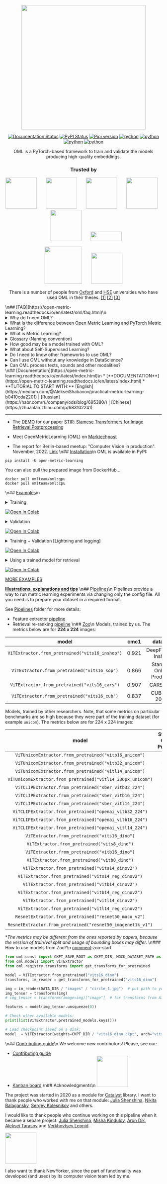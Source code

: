 <div align="center">
<img src="https://i.ibb.co/wsmD5r4/photo-2022-06-06-17-40-52.jpg" width="400px">


[![Documentation Status](https://readthedocs.org/projects/open-metric-learning/badge/?version=latest)](https://open-metric-learning.readthedocs.io/en/latest/?badge=latest)
[![PyPI Status](https://pepy.tech/badge/open-metric-learning)](https://pepy.tech/project/open-metric-learning)
[![Pipi version](https://img.shields.io/pypi/v/open-metric-learning.svg)](https://pypi.org/project/open-metric-learning/)
[![python](https://img.shields.io/badge/python_3.8-passing-success)](https://github.com/OML-Team/open-metric-learning/actions/workflows/tests.yaml/badge.svg?)
[![python](https://img.shields.io/badge/python_3.9-passing-success)](https://github.com/OML-Team/open-metric-learning/actions/workflows/tests.yaml/badge.svg?)
[![python](https://img.shields.io/badge/python_3.10-passing-success)](https://github.com/OML-Team/open-metric-learning/actions/workflows/tests.yaml/badge.svg?)
[![python](https://img.shields.io/badge/python_3.11-passing-success)](https://github.com/OML-Team/open-metric-learning/actions/workflows/tests.yaml/badge.svg?)


OML is a PyTorch-based framework to train and validate the models producing high-quality embeddings.

### Trusted by

<div align="center">
<a href="https://docs.neptune.ai/integrations/community_developed/" target="_blank"><img src="https://security.neptune.ai/api/share/b707f1e8-e287-4f01-b590-39a6fa7e9faa/logo.png" width="100"/></a>ㅤㅤ
<a href="https://www.newyorker.de/" target="_blank"><img src="https://upload.wikimedia.org/wikipedia/commons/thumb/d/d8/New_Yorker.svg/1280px-New_Yorker.svg.png" width="100"/></a>ㅤㅤ
<a href="https://www.epoch8.co/" target="_blank"><img src="https://i.ibb.co/GdNVTyt/Screenshot-2023-07-04-at-11-19-24.png" width="100"/></a>ㅤㅤ
<a href="https://www.meituan.com" target="_blank"><img src="https://upload.wikimedia.org/wikipedia/commons/6/61/Meituan_English_Logo.png" width="100"/></a>ㅤㅤ
<a href="https://constructor.io/" target="_blank"><img src="https://rethink.industries/wp-content/uploads/2022/04/constructor.io-logo.png" width="100"/></a>ㅤㅤ
<a href="https://edgify.ai/" target="_blank"><img src="https://edgify.ai/wp-content/themes/edgifyai/dist/assets/logo.svg" width="100" height="30"/></a>


<a href="https://www.ox.ac.uk/" target="_blank"><img src="https://i.ibb.co/zhWL6tD/21-05-2019-16-08-10-6922268.png" width="120"/></a>ㅤㅤ
<a href="https://www.hse.ru/en/" target="_blank"><img src="https://www.hse.ru/data/2020/11/16/1367274044/HSE_University_blue.jpg.(230x86x123).jpg" width="100"/></a>

There is a number of people from
[Oxford](https://www.ox.ac.uk/) and
[HSE](https://www.hse.ru/en/)
universities who have used OML in their theses.
[[1]](https://github.com/nilomr/open-metric-learning/tree/great-tit/great-tit-train)
[[2]](https://github.com/nastygorodi/PROJECT-Deep_Metric_Learning)
[[3]](https://github.com/nik-fedorov/term_paper_metric_learning)


<div align="left">
\n## [FAQ](https://open-metric-learning.readthedocs.io/en/latest/oml/faq.html)\n
<details>
<summary>Why do I need OML?</summary>
<p>

You may think *"If I need image embeddings I can simply train a vanilla classifier and take its penultimate layer"*.
Well, it makes sense as a starting point. But there are several possible drawbacks:

* If you want to use embeddings to perform searching you need to calculate some distance among them (for example, cosine or L2).
  Usually, **you don't directly optimize these distances during the training** in the classification setup. So, you can only hope that
  final embeddings will have the desired properties.

* **The second problem is the validation process**.
  In the searching setup, you usually care how related your top-N outputs are to the query.
  The natural way to evaluate the model is to simulate searching requests to the reference set
  and apply one of the retrieval metrics.
  So, there is no guarantee that classification accuracy will correlate with these metrics.

* Finally, you may want to implement a metric learning pipeline by yourself.
  **There is a lot of work**: to use triplet loss you need to form batches in a specific way,
  implement different kinds of triplets mining, tracking distances, etc. For the validation, you also need to
  implement retrieval metrics,
  which include effective embeddings accumulation during the epoch, covering corner cases, etc.
  It's even harder if you have several gpus and use DDP.
  You may also want to visualize your search requests by highlighting good and bad search results.
  Instead of doing it by yourself, you can simply use OML for your purposes.

</p>
</details>


<details>
<summary>What is the difference between Open Metric Learning and PyTorch Metric Learning?</summary>
<p>

[PML](https://github.com/KevinMusgrave/pytorch-metric-learning) is the popular library for Metric Learning,
and it includes a rich collection of losses, miners, distances, and reducers; that is why we provide straightforward
[examples](https://github.com/OML-Team/open-metric-learning#usage-with-pytorch-metric-learning) of using them with OML.
Initially, we tried to use PML, but in the end, we came up with our library, which is more pipeline / recipes oriented.
That is how OML differs from PML:

* OML has [Pipelines](https://github.com/OML-Team/open-metric-learning/tree/main/pipelines)
  which allows training models by preparing a config and your data in the required format
  (it's like converting data into COCO format to train a detector from [mmdetection](https://github.com/open-mmlab/mmdetection)).

* OML focuses on end-to-end pipelines and practical use cases.
  It has config based examples on popular benchmarks close to real life (like photos of products of thousands ids).
  We found some good combinations of hyperparameters on these datasets, trained and published models and their configs.
  Thus, it makes OML more recipes oriented than PML, and its author
  [confirms](https://github.com/KevinMusgrave/pytorch-metric-learning/issues/169#issuecomment-670814393)
  this saying that his library is a set of tools rather the recipes, moreover, the examples in PML are mostly for CIFAR and MNIST datasets.

* OML has the [Zoo](https://github.com/OML-Team/open-metric-learning#zoo) of pretrained models that can be easily accessed from
  the code in the same way as in `torchvision` (when you type `resnet50(pretrained=True)`).

* OML is integrated with [PyTorch Lightning](https://www.pytorchlightning.ai/), so, we can use the power of its
  [Trainer](https://pytorch-lightning.readthedocs.io/en/stable/common/trainer.html).
  This is especially helpful when we work with DDP, so, you compare our
  [DDP example](https://open-metric-learning.readthedocs.io/en/latest/examples/python.html)
  and the
  [PMLs one](https://github.com/KevinMusgrave/pytorch-metric-learning/blob/master/examples/notebooks/DistributedTripletMarginLossMNIST.ipynb).
  By the way, PML also has [Trainers](https://kevinmusgrave.github.io/pytorch-metric-learning/trainers/), but it's not
  widely used in the examples and custom `train` / `test` functions are used instead.

We believe that having Pipelines, laconic examples, and Zoo of pretrained models sets the entry threshold to a really low value.

</p>
</details>


<details>
<summary>What is Metric Learning?</summary>
<p>

Metric Learning problem (also known as *extreme classification* problem) means a situation in which we
have thousands of ids of some entities, but only a few samples for every entity.
Often we assume that during the test stage (or production) we will deal with unseen entities
which makes it impossible to apply the vanilla classification pipeline directly. In many cases obtained embeddings
are used to perform search or matching procedures over them.

Here are a few examples of such tasks from the computer vision sphere:
* Person/Animal Re-Identification
* Face Recognition
* Landmark Recognition
* Searching engines for online shops
 and many others.
</p>
</details>


<details>
<summary>Glossary (Naming convention) </summary>
<p>

* `embedding` - model's output (also known as `features vector` or `descriptor`).
* `query` - a sample which is used as a request in the retrieval procedure.
* `gallery set` - the set of entities to search items similar to `query` (also known as `reference` or `index`).
* `Sampler` - an argument for `DataLoader` which is used to form batches
* `Miner` - the object to form pairs or triplets after the batch was formed by `Sampler`. It's not necessary to form
  the combinations of samples only inside the current batch, thus, the memory bank may be a part of `Miner`.
* `Samples`/`Labels`/`Instances` - as an example let's consider DeepFashion dataset. It includes thousands of
  fashion item ids (we name them `labels`) and several photos for each item id
  (we name the individual photo as `instance` or `sample`). All of the fashion item ids have their groups like
  "skirts", "jackets", "shorts" and so on (we name them `categories`).
  Note, we avoid using the term `class` to avoid misunderstanding.
* `training epoch` - batch samplers which we use for combination-based losses usually have a length equal to
  `[number of labels in training dataset] / [numbers of labels in one batch]`. It means that we don't observe all of
  the available training samples in one epoch (as opposed to vanilla classification),
  instead, we observe all of the available labels.

</p>
</details>


<details>
<summary>How good may be a model trained with OML? </summary>
<p>

It may be comparable with the current (2022 year) [SotA](https://paperswithcode.com/task/metric-learning) methods,
for example, [Hyp-ViT](https://arxiv.org/pdf/2203.10833.pdf).
*(Few words about this approach: it's a ViT architecture trained with contrastive loss,
but the embeddings were projected into some hyperbolic space.
As the authors claimed, such a space is able to describe the nested structure of real-world data.
So, the paper requires some heavy math to adapt the usual operations for the hyperbolical space.)*

We trained the same architecture with triplet loss, fixing the rest of the parameters:
training and test transformations, image size, and optimizer. See configs in [Models Zoo](https://github.com/OML-Team/open-metric-learning#zoo).
The trick was in heuristics in our miner and sampler:

* [Category Balance Sampler](https://open-metric-learning.readthedocs.io/en/latest/contents/samplers.html#categorybalancesampler)
  forms the batches limiting the number of categories *C* in it.
  For instance, when *C = 1* it puts only jackets in one batch and only jeans into another one (just an example).
  It automatically makes the negative pairs harder: it's more meaningful for a model to realise why two jackets
  are different than to understand the same about a jacket and a t-shirt.

* [Hard Triplets Miner](https://open-metric-learning.readthedocs.io/en/latest/contents/miners.html#hardtripletsminer)
  makes the task even harder keeping only the hardest triplets (with maximal positive and minimal negative distances).

Here are *CMC@1* scores for 2 popular benchmarks.
SOP dataset: Hyp-ViT — 85.9, ours — 86.6. DeepFashion dataset: Hyp-ViT — 92.5, ours — 92.1.
Thus, utilising simple heuristics and avoiding heavy math we are able to perform on SotA level.

</p>
</details>

<details>
<summary>What about Self-Supervised Learning?</summary>
<p>

Recent research in SSL definitely obtained great results. The problem is that these approaches
required an enormous amount of computing to train the model. But in our framework, we consider the most common case
when the average user has no more than a few GPUs.

At the same time, it would be unwise to ignore success in this sphere, so we still exploit it in two ways:
* As a source of checkpoints that would be great to start training with. From publications and our experience,
  they are much better as initialisation than the default supervised model trained on ImageNet. Thus, we added the possibility
  to initialise your models using these pretrained checkpoints only by passing an argument in the config or the constructor.
* As a source of inspiration. For example, we adapted the idea of a memory bank from *MoCo* for the *TripletLoss*.

</p>
</details>


<details>
<summary>Do I need to know other frameworks to use OML?</summary>
<p>

No, you don't. OML is a framework-agnostic. Despite we use PyTorch Lightning as a loop
runner for the experiments, we also keep the possibility to run everything on pure PyTorch.
Thus, only the tiny part of OML is Lightning-specific and we keep this logic separately from
other code (see `oml.lightning`). Even when you use Lightning, you don't need to know it, since
we provide ready to use [Pipelines](https://github.com/OML-Team/open-metric-learning/blob/main/pipelines/).

The possibility of using pure PyTorch and modular structure of the code leaves a room for utilizing
OML with your favourite framework after the implementation of the necessary wrappers.

</p>
</details>


<details>
<summary>Can I use OML without any knowledge in DataScience?</summary>
<p>

Yes. To run the experiment with [Pipelines](https://github.com/OML-Team/open-metric-learning/blob/main/pipelines/)
you only need to write a converter
to our format (it means preparing the
`.csv` table with 5 predefined columns).
That's it!

Probably we already have a suitable pre-trained model for your domain
in our *Models Zoo*. In this case, you don't even need to train it.
</p>
</details>

<details>
<summary>Can OML process texts, sounds and other modalities?</summary>
<p>

You can adapt OML to make it work not only with images.
Just open one of the examples and replace `Dataset` remaining the rest of the pipeline the same or almost the same.
There is several people who successfully used OML for texts in their real-world projects.

Unfortunately, we don't have ready-to-use tutorials for this kind of usage at the moment.

</p>
</details>
\n## [Documentation](https://open-metric-learning.readthedocs.io/en/latest/index.html)\n
* [**DOCUMENTATION**](https://open-metric-learning.readthedocs.io/en/latest/index.html)
* **TUTORIAL TO START WITH:**
[English](https://medium.com/@AlekseiShabanov/practical-metric-learning-b0410cda2201) |
[Russian](https://habr.com/ru/company/ods/blog/695380/) |
[Chinese](https://zhuanlan.zhihu.com/p/683102241)

---
* The
[DEMO](https://dapladoc-oml-postprocessing-demo-srcappmain-pfh2g0.streamlit.app/)
for our paper
[STIR: Siamese Transformers for Image Retrieval Postprocessing](https://arxiv.org/abs/2304.13393)

* Meet OpenMetricLearning (OML) on
[Marktechpost](https://www.marktechpost.com/2023/12/26/meet-openmetriclearning-oml-a-pytorch-based-python-framework-to-train-and-validate-the-deep-learning-models-producing-high-quality-embeddings/)

* The report for Berlin-based meetup: "Computer Vision in production". November, 2022.
[Link](https://drive.google.com/drive/folders/1uHmLU8vMrMVMFodt36u0uXAgYjG_3D30?usp=share_link)
\n## [Installation](https://open-metric-learning.readthedocs.io/en/latest/oml/installation.html)\n
OML is available in PyPI:

```shell
pip install -U open-metric-learning
```

You can also pull the prepared image from DockerHub...

```shell
docker pull omlteam/oml:gpu
docker pull omlteam/oml:cpu
```
\n## [Examples](https://open-metric-learning.readthedocs.io/en/latest/feature_extraction/python_examples.html#)\n
<details>
<summary>Training</summary>
<p>

[comment]:vanilla-train-start
```python
import torch
from tqdm import tqdm

from oml.datasets.base import DatasetWithLabels
from oml.losses.triplet import TripletLossWithMiner
from oml.miners.inbatch_all_tri import AllTripletsMiner
from oml.models import ViTExtractor
from oml.samplers.balance import BalanceSampler
from oml.utils.download_mock_dataset import download_mock_dataset

dataset_root = "mock_dataset/"
df_train, _ = download_mock_dataset(dataset_root)

extractor = ViTExtractor("vits16_dino", arch="vits16", normalise_features=False).train()
optimizer = torch.optim.SGD(extractor.parameters(), lr=1e-6)

train_dataset = DatasetWithLabels(df_train, dataset_root=dataset_root)
criterion = TripletLossWithMiner(margin=0.1, miner=AllTripletsMiner(), need_logs=True)
sampler = BalanceSampler(train_dataset.get_labels(), n_labels=2, n_instances=2)
train_loader = torch.utils.data.DataLoader(train_dataset, batch_sampler=sampler)

for batch in tqdm(train_loader):
    embeddings = extractor(batch["input_tensors"])
    loss = criterion(embeddings, batch["labels"])
    loss.backward()
    optimizer.step()
    optimizer.zero_grad()

    # info for logging: positive/negative distances, number of active triplets
    print(criterion.last_logs)

```
[comment]:vanilla-train-end
</p>
</details>

[![Open In Colab](https://colab.research.google.com/assets/colab-badge.svg)](https://colab.research.google.com/drive/1kntDAIdIZ9L40jcndguLAb-XqmCFOgS5?usp=sharing)
<details>
<summary>Validation</summary>
<p>

[comment]:vanilla-validation-start
```python
import torch
from tqdm import tqdm

from oml.datasets.base import DatasetQueryGallery
from oml.metrics.embeddings import EmbeddingMetrics
from oml.models import ViTExtractor
from oml.utils.download_mock_dataset import download_mock_dataset

dataset_root = "mock_dataset/"
_, df_val = download_mock_dataset(dataset_root)

extractor = ViTExtractor("vits16_dino", arch="vits16", normalise_features=False).eval()

val_dataset = DatasetQueryGallery(df_val, dataset_root=dataset_root)

val_loader = torch.utils.data.DataLoader(val_dataset, batch_size=4)
calculator = EmbeddingMetrics(extra_keys=("paths",))
calculator.setup(num_samples=len(val_dataset))

with torch.no_grad():
    for batch in tqdm(val_loader):
        batch["embeddings"] = extractor(batch["input_tensors"])
        calculator.update_data(batch)

metrics = calculator.compute_metrics()

# Logging
print(calculator.metrics)  # metrics
print(calculator.metrics_unreduced)  # metrics without averaging over queries

# Visualisation
calculator.get_plot_for_queries(query_ids=[0, 2], n_instances=5)  # draw predictions on predefined queries
calculator.get_plot_for_worst_queries(metric_name="OVERALL/map/5", n_queries=2, n_instances=5)  # draw mistakes
calculator.visualize()  # draw mistakes for all the available metrics

```
[comment]:vanilla-validation-end
</p>
</details>

[![Open In Colab](https://colab.research.google.com/assets/colab-badge.svg)](https://colab.research.google.com/drive/1O2o3k8I8jN5hRin3dKnAS3WsgG04tmIT?usp=sharing)
<details>
<summary>Training + Validation [Lightning and logging]</summary>
<p>

[comment]:lightning-start
```python
import pytorch_lightning as pl
import torch

from oml.datasets.base import DatasetQueryGallery, DatasetWithLabels
from oml.lightning.modules.extractor import ExtractorModule
from oml.lightning.callbacks.metric import MetricValCallback
from oml.losses.triplet import TripletLossWithMiner
from oml.metrics.embeddings import EmbeddingMetrics
from oml.miners.inbatch_all_tri import AllTripletsMiner
from oml.models import ViTExtractor
from oml.samplers.balance import BalanceSampler
from oml.utils.download_mock_dataset import download_mock_dataset
from oml.lightning.pipelines.logging import NeptunePipelineLogger, TensorBoardPipelineLogger, WandBPipelineLogger, MLFlowPipelineLogger

dataset_root = "mock_dataset/"
df_train, df_val = download_mock_dataset(dataset_root)

# model
extractor = ViTExtractor("vits16_dino", arch="vits16", normalise_features=False)

# train
optimizer = torch.optim.SGD(extractor.parameters(), lr=1e-6)
train_dataset = DatasetWithLabels(df_train, dataset_root=dataset_root)
criterion = TripletLossWithMiner(margin=0.1, miner=AllTripletsMiner())
batch_sampler = BalanceSampler(train_dataset.get_labels(), n_labels=2, n_instances=3)
train_loader = torch.utils.data.DataLoader(train_dataset, batch_sampler=batch_sampler)

# val
val_dataset = DatasetQueryGallery(df_val, dataset_root=dataset_root)
val_loader = torch.utils.data.DataLoader(val_dataset, batch_size=4)
metric_callback = MetricValCallback(metric=EmbeddingMetrics(extra_keys=[train_dataset.paths_key,]), log_images=True)

# 1) Logging with Tensorboard
logger = TensorBoardPipelineLogger(".")

# 2) Logging with Neptune
# logger = NeptunePipelineLogger(api_key="", project="", log_model_checkpoints=False)

# 3) Logging with Weights and Biases
# import os
# os.environ["WANDB_API_KEY"] = ""
# logger = WandBPipelineLogger(project="test_project", log_model=False)

# 4) Logging with MLFlow locally
# logger = MLFlowPipelineLogger(experiment_name="exp", tracking_uri="file:./ml-runs")

# run
pl_model = ExtractorModule(extractor, criterion, optimizer)
trainer = pl.Trainer(max_epochs=3, callbacks=[metric_callback], num_sanity_val_steps=0, logger=logger)
trainer.fit(pl_model, train_dataloaders=train_loader, val_dataloaders=val_loader)

```
[comment]:lightning-end
</p>
</details>

[![Open In Colab](https://colab.research.google.com/assets/colab-badge.svg)](https://colab.research.google.com/drive/1bVUgdBGWvQgCkba2YtaIRVlUQUz7Q60Z?usp=share_link)
<details>
<summary>Using a trained model for retrieval</summary>
<p>

[comment]:usage-retrieval-start
```python
import torch

from oml.const import MOCK_DATASET_PATH
from oml.inference.flat import inference_on_images
from oml.models import ViTExtractor
from oml.registry.transforms import get_transforms_for_pretrained
from oml.utils.download_mock_dataset import download_mock_dataset
from oml.utils.misc_torch import pairwise_dist

_, df_val = download_mock_dataset(MOCK_DATASET_PATH)
df_val["path"] = df_val["path"].apply(lambda x: MOCK_DATASET_PATH / x)
queries = df_val[df_val["is_query"]]["path"].tolist()
galleries = df_val[df_val["is_gallery"]]["path"].tolist()

extractor = ViTExtractor.from_pretrained("vits16_dino")
transform, _ = get_transforms_for_pretrained("vits16_dino")

args = {"num_workers": 0, "batch_size": 8}
features_queries = inference_on_images(extractor, paths=queries, transform=transform, **args)
features_galleries = inference_on_images(extractor, paths=galleries, transform=transform, **args)

# Now we can explicitly build pairwise matrix of distances or save you RAM via using kNN
use_knn = False
top_k = 3

if use_knn:
    from sklearn.neighbors import NearestNeighbors
    knn = NearestNeighbors(algorithm="auto", p=2)
    knn.fit(features_galleries)
    dists, ii_closest = knn.kneighbors(features_queries, n_neighbors=top_k, return_distance=True)

else:
    dist_mat = pairwise_dist(x1=features_queries, x2=features_galleries)
    dists, ii_closest = torch.topk(dist_mat, dim=1, k=top_k, largest=False)

print(f"Top {top_k} items closest to queries are:\n {ii_closest}")
```
[comment]:usage-retrieval-end
</p>
</details>

[![Open In Colab](https://colab.research.google.com/assets/colab-badge.svg)](https://colab.research.google.com/drive/1S2nK6KaReDm-RjjdojdId6CakhhSyvfA?usp=share_link)

[MORE EXAMPLES](https://open-metric-learning.readthedocs.io/en/latest/feature_extraction/python_examples.html)

[**Illustrations, explanations and tips**](https://github.com/OML-Team/open-metric-learning/tree/main/pipelines/features_extraction#training)
\n## [Pipelines](https://github.com/OML-Team/open-metric-learning/tree/main/pipelines)\n
Pipelines provide a way to run metric learning experiments via changing only the config file.
All you need is to prepare your dataset in a required format.

See [Pipelines](https://github.com/OML-Team/open-metric-learning/blob/main/pipelines/) folder for more details:
* Feature extractor [pipeline](https://github.com/OML-Team/open-metric-learning/tree/main/pipelines/features_extraction)
* Retrieval re-ranking [pipeline](https://github.com/OML-Team/open-metric-learning/tree/main/pipelines/postprocessing)
\n## [Zoo](https://open-metric-learning.readthedocs.io/en/latest/feature_extraction/zoo.html)\n
Models, trained by us.
The metrics below are for **224 x 224** images:

|                      model                      | cmc1  |         dataset          |                                              weights                                              |                                                    experiment                                                     |
|:-----------------------------------------------:|:-----:|:------------------------:|:-------------------------------------------------------------------------------------------------:|:-----------------------------------------------------------------------------------------------------------------:|
| `ViTExtractor.from_pretrained("vits16_inshop")` | 0.921 |    DeepFashion Inshop    |    [link](https://drive.google.com/file/d/1niX-TC8cj6j369t7iU2baHQSVN3MVJbW/view?usp=sharing)     | [link](https://github.com/OML-Team/open-metric-learning/tree/main/pipelines/features_extraction/extractor_inshop) |
|  `ViTExtractor.from_pretrained("vits16_sop")`   | 0.866 | Stanford Online Products |   [link](https://drive.google.com/file/d/1zuGRHvF2KHd59aw7i7367OH_tQNOGz7A/view?usp=sharing)      |  [link](https://github.com/OML-Team/open-metric-learning/tree/main/pipelines/features_extraction/extractor_sop)   |
| `ViTExtractor.from_pretrained("vits16_cars")`   | 0.907 |         CARS 196         |   [link](https://drive.google.com/drive/folders/17a4_fg94dox2sfkXmw-KCtiLBlx-ut-1?usp=sharing)    |  [link](https://github.com/OML-Team/open-metric-learning/tree/main/pipelines/features_extraction/extractor_cars)  |
|  `ViTExtractor.from_pretrained("vits16_cub")`   | 0.837 |       CUB 200 2011       |   [link](https://drive.google.com/drive/folders/1TPCN-eZFLqoq4JBgnIfliJoEK48x9ozb?usp=sharing)    |  [link](https://github.com/OML-Team/open-metric-learning/tree/main/pipelines/features_extraction/extractor_cub)   |

Models, trained by other researchers.
Note, that some metrics on particular benchmarks are so high because they were part of the training dataset (for example `unicom`).
The metrics below are for 224 x 224 images:

|                            model                             | Stanford Online Products | DeepFashion InShop | CUB 200 2011 | CARS 196 |
|:------------------------------------------------------------:|:------------------------:|:------------------:|:------------:|:--------:|
|    `ViTUnicomExtractor.from_pretrained("vitb16_unicom")`     |          0.700           |       0.734        |    0.847     |  0.916   |
|    `ViTUnicomExtractor.from_pretrained("vitb32_unicom")`     |          0.690           |       0.722        |    0.796     |  0.893   |
|    `ViTUnicomExtractor.from_pretrained("vitl14_unicom")`     |          0.726           |       0.790        |    0.868     |  0.922   |
| `ViTUnicomExtractor.from_pretrained("vitl14_336px_unicom")`  |          0.745           |       0.810        |    0.875     |  0.924   |
|    `ViTCLIPExtractor.from_pretrained("sber_vitb32_224")`     |          0.547           |       0.514        |    0.448     |  0.618   |
|    `ViTCLIPExtractor.from_pretrained("sber_vitb16_224")`     |          0.565           |       0.565        |    0.524     |  0.648   |
|    `ViTCLIPExtractor.from_pretrained("sber_vitl14_224")`     |          0.512           |       0.555        |    0.606     |  0.707   |
|   `ViTCLIPExtractor.from_pretrained("openai_vitb32_224")`    |          0.612           |       0.491        |    0.560     |  0.693   |
|   `ViTCLIPExtractor.from_pretrained("openai_vitb16_224")`    |          0.648           |       0.606        |    0.665     |  0.767   |
|   `ViTCLIPExtractor.from_pretrained("openai_vitl14_224")`    |          0.670           |       0.675        |    0.745     |  0.844   |
|        `ViTExtractor.from_pretrained("vits16_dino")`         |          0.648           |       0.509        |    0.627     |  0.265   |
|         `ViTExtractor.from_pretrained("vits8_dino")`         |          0.651           |       0.524        |    0.661     |  0.315   |
|        `ViTExtractor.from_pretrained("vitb16_dino")`         |          0.658           |       0.514        |    0.541     |  0.288   |
|         `ViTExtractor.from_pretrained("vitb8_dino")`         |          0.689           |       0.599        |    0.506     |  0.313   |
|       `ViTExtractor.from_pretrained("vits14_dinov2")`        |          0.566           |       0.334        |    0.797     |  0.503   |
|     `ViTExtractor.from_pretrained("vits14_reg_dinov2")`      |          0.566           |       0.332        |    0.795     |  0.740   |
|       `ViTExtractor.from_pretrained("vitb14_dinov2")`        |          0.565           |       0.342        |    0.842     |  0.644   |
|     `ViTExtractor.from_pretrained("vitb14_reg_dinov2")`      |          0.557           |       0.324        |    0.833     |  0.828   |
|       `ViTExtractor.from_pretrained("vitl14_dinov2")`        |          0.576           |       0.352        |    0.844     |  0.692   |
|     `ViTExtractor.from_pretrained("vitl14_reg_dinov2")`      |          0.571           |       0.340        |    0.840     |  0.871   |
|    `ResnetExtractor.from_pretrained("resnet50_moco_v2")`     |          0.493           |       0.267        |    0.264     |  0.149   |
| `ResnetExtractor.from_pretrained("resnet50_imagenet1k_v1")`  |          0.515           |       0.284        |    0.455     |  0.247   |

**The metrics may be different from the ones reported by papers,
because the version of train/val split and usage of bounding boxes may differ.*
\n### How to use models from Zoo?\n
[comment]:zoo-start
```python
from oml.const import CKPT_SAVE_ROOT as CKPT_DIR, MOCK_DATASET_PATH as DATA_DIR
from oml.models import ViTExtractor
from oml.registry.transforms import get_transforms_for_pretrained

model = ViTExtractor.from_pretrained("vits16_dino")
transforms, im_reader = get_transforms_for_pretrained("vits16_dino")

img = im_reader(DATA_DIR / "images" / "circle_1.jpg")  # put path to your image here
img_tensor = transforms(img)
# img_tensor = transforms(image=img)["image"]  # for transforms from Albumentations

features = model(img_tensor.unsqueeze(0))

# Check other available models:
print(list(ViTExtractor.pretrained_models.keys()))

# Load checkpoint saved on a disk:
model_ = ViTExtractor(weights=CKPT_DIR / "vits16_dino.ckpt", arch="vits16", normalise_features=False)
```
[comment]:zoo-end
\n## [Contributing guide](https://open-metric-learning.readthedocs.io/en/latest/oml/contributing.html)\n
We welcome new contributors! Please, see our:
* [Contributing guide](https://open-metric-learning.readthedocs.io/en/latest/oml/contributing.html)
* [Kanban board](https://github.com/OML-Team/open-metric-learning/projects/1)
\n## Acknowledgments\n
<a href="https://github.com/catalyst-team/catalyst" target="_blank"><img src="https://raw.githubusercontent.com/catalyst-team/catalyst-pics/master/pics/catalyst_logo.png" width="100"/></a>

The project was started in 2020 as a module for [Catalyst](https://github.com/catalyst-team/catalyst) library.
I want to thank people who worked with me on that module:
[Julia Shenshina](https://github.com/julia-shenshina),
[Nikita Balagansky](https://github.com/elephantmipt),
[Sergey Kolesnikov](https://github.com/Scitator)
and others.

I would like to thank people who continue working on this pipeline when it became a separe project:
[Julia Shenshina](https://github.com/julia-shenshina),
[Misha Kindulov](https://github.com/b0nce),
[Aron Dik](https://github.com/dapladoc),
[Aleksei Tarasov](https://github.com/DaloroAT) and
[Verkhovtsev Leonid](https://github.com/leoromanovich).

<a href="https://www.newyorker.de/" target="_blank"><img src="https://upload.wikimedia.org/wikipedia/commons/thumb/d/d8/New_Yorker.svg/1280px-New_Yorker.svg.png" width="100"/></a>

I also want to thank NewYorker, since the part of functionality was developed (and used) by its computer vision team led by me.
